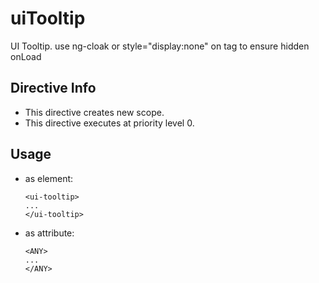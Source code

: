 



# uiTooltip








UI Tooltip.
use ng-cloak or style="display:none" on tag to ensure hidden onLoad








## Directive Info

* This directive creates new scope.
* This directive executes at priority level 0.


## Usage




* as element:
    ```
    <ui-tooltip>
    ...
    </ui-tooltip>
    ```
* as attribute:
    ```
    <ANY>
    ...
    </ANY>
    ```







